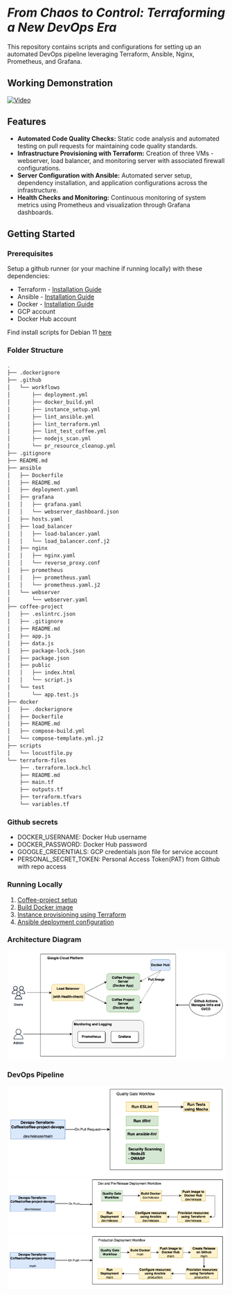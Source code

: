 # _From Chaos to Control: Terraforming a New DevOps Era_

This repository contains scripts and configurations for setting up an automated DevOps pipeline leveraging Terraform, Ansible, Nginx, Prometheus, and Grafana.

## Working Demonstration

[![Video](https://github.com/jayrajmulani/terraform-gcp-ci-cd/assets/39649967/c8d71f67-5428-4aad-a272-cc2b890dce09)](https://www.youtube.com/watch?v=HmnuikkLcec)


## Features

- **Automated Code Quality Checks:** Static code analysis and automated testing on pull requests for maintaining code quality standards.
- **Infrastructure Provisioning with Terraform:** Creation of three VMs - webserver, load balancer, and monitoring server with associated firewall configurations.
- **Server Configuration with Ansible:** Automated server setup, dependency installation, and application configurations across the infrastructure.
- **Health Checks and Monitoring:** Continuous monitoring of system metrics using Prometheus and visualization through Grafana dashboards.

## Getting Started

### Prerequisites

Setup a github runner (or your machine if running locally) with these dependencies:
- Terraform - [Installation Guide](https://www.terraform.io/downloads.html)
- Ansible - [Installation Guide](https://docs.ansible.com/ansible/latest/installation_guide/intro_installation.html)
- Docker - [Installation Guide](https://docs.docker.com/get-docker/)
- GCP account
- Docker Hub account

Find install scripts for Debian 11 [here](scripts/)


### Folder Structure
```bash
.
├── .dockerignore
├── .github
│   └── workflows
│       ├── deployment.yml
│       ├── docker_build.yml
│       ├── instance_setup.yml
│       ├── lint_ansible.yml
│       ├── lint_terraform.yml
│       ├── lint_test_coffee.yml
│       ├── nodejs_scan.yml
│       └── pr_resource_cleanup.yml
├── .gitignore
├── README.md
├── ansible
│   ├── Dockerfile
│   ├── README.md
│   ├── deployment.yaml
│   ├── grafana
│   │   ├── grafana.yaml
│   │   └── webserver_dashboard.json
│   ├── hosts.yaml
│   ├── load_balancer
│   │   ├── load-balancer.yaml
│   │   └── load_balancer.conf.j2
│   ├── nginx
│   │   ├── nginx.yaml
│   │   └── reverse_proxy.conf
│   ├── prometheus
│   │   ├── prometheus.yaml
│   │   └── prometheus.yaml.j2
│   └── webserver
│       └── webserver.yaml
├── coffee-project
│   ├── .eslintrc.json
│   ├── .gitignore
│   ├── README.md
│   ├── app.js
│   ├── data.js
│   ├── package-lock.json
│   ├── package.json
│   ├── public
│   │   ├── index.html
│   │   └── script.js
│   └── test
│       └── app.test.js
├── docker
│   ├── .dockerignore
│   ├── Dockerfile
│   ├── README.md
│   ├── compose-build.yml
│   └── compose-template.yml.j2
├── scripts
│   └── locustfile.py
└── terraform-files
    ├── .terraform.lock.hcl
    ├── README.md
    ├── main.tf
    ├── outputs.tf
    ├── terraform.tfvars
    └── variables.tf
```
### Github secrets
- DOCKER_USERNAME: Docker Hub username
- DOCKER_PASSWORD: Docker Hub password
- GOOGLE_CREDENTIALS: GCP credentials json file for service account
- PERSONAL_SECRET_TOKEN: Personal Access Token(PAT) from Github with repo access

### Running Locally
1. [Coffee-project setup](coffee-project/README.md)
2. [Build Docker image](docker/README.md)
3. [Instance provisioning using Terraform](terraform-files/README.md)
4. [Ansible deployment configuration](ansible/README.md)

### Architecture Diagram
<img src="images/Architecture.png" style="background-color:white"/>

### DevOps Pipeline
<img src="images/qualitygate_workflow.png" style="background-color:white"/>
<img src="images/prerelease_workflow.png" style="background-color:white"/>
<img src="images/production_workflow.png" style="background-color:white"/>

